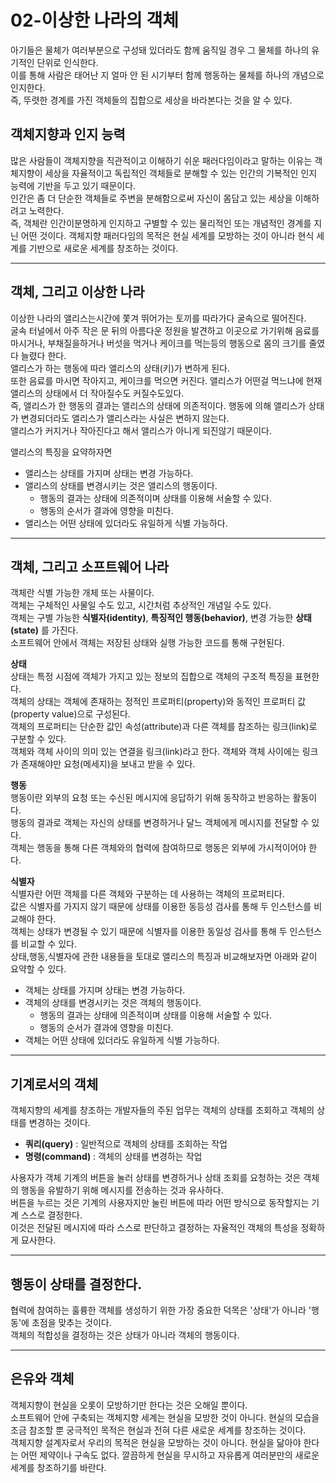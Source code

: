 02-이상한 나라의 객체
===========

아기들은 물체가 여러부분으로 구성돼 있더라도 함께 움직일 경우 그 물체를 하나의 유기적인 단위로 인식한다.    
이를 통해 사람은 태어난 지 얼마 안 된 시기부터  함께 행동하는 물체를 하나의 개념으로 인지한다.     
즉, 뚜렷한 경계를 가진 객체들의 집합으로 세상을 바라본다는 것을 알 수 있다.    

## 객체지향과 인지 능력
많은 사람들이 객체지향을 직관적이고 이해하기 쉬운 패러다임이라고 말하는 이유는 객체지향이 세상을 자율적이고 독립적인 객체들로 분해할 수 있는 인간의 기복적인 인지 능력에 기반을 두고 있기 때문이다.    
인간은 좀 더 단순한 객체들로 주변을 분해함으로써 자신이 몸담고 있는 세상을 이해하려고 노력한다.    
즉, 객체란 인간이분명하게 인지하고 구별할 수 있는 물리적인 또는 개념적인 경계를 지닌 어떤 것이다.
객체지향 패러다임의 목적은 현실 세계를 모방하는 것이 아니라 현식 세계를 기반으로 새로운 세계를 창조하는 것이다.    
* * *    
## 객체, 그리고 이상한 나라

이상한 나라의 앨리스는시간에 쫓겨 뛰어가는 토끼를 따라가다 굴속으로 떨어진다.    
굴속 터널에서 아주 작은 문 뒤의 아름다운 정원을 발견하고 이곳으로 가기위해 음료를 마시거나, 부채질을하거나 버섯을 먹거나 케이크를 먹는등의 행동으로 몸의 크기를 줄였다 늘렸다 한다.    
앨리스가 하는 행동에 따라 앨리스의 상태(키)가 변하게 된다.    
또한 음료를 마시면 작아지고, 케이크를 먹으면 커진다. 앨리스가 어떤걸 먹느냐에 현재 앨리스의 상태에서 더 작아질수도 커질수도있다.     
즉, 앨리스가 한 행동의 결과는 앨리스의 상태에 의존적이다. 행동에 의해 앨리스가 상태가 변경되더라도 앨리스가 앨리스라는 사실은 변하지 않는다.     
앨리스가 커지거나 작아진다고 해서 앨리스가 아니게 되진않기 때문이다.

앨리스의 특징을 요약하자면

* 앨리스는 상태를 가지며 상태는 변경 가능하다.
* 앨리스의 상태를 변경시키는 것은 앨리스의 행동이다.
    - 행동의 결과는 상태에 의존적이며 상태를 이용해 서술할 수 있다.
    - 행동의 순서가 결과에 영향을 미친다.
* 앨리스는 어떤 상태에 있더라도 유일하게 식별 가능하다.   

* * *    
## 객체, 그리고 소프트웨어 나라
객체란 식별 가능한 개체 또는 사물이다.     
객체는 구체적인 사물일 수도 있고, 시간처럼 추상적인 개념일 수도 있다.     
객체는 구별 가능한 **식별자(identity)**, **특징적인 행동(behavior)**, 변경 가능한 **상태(state)** 를 가진다.     
소프트웨어 안에서 객체는 저장된 상태와 실행 가능한 코드를 통해 구현된다.
    
**상태**    
상태는 특정 시점에 객체가 가지고 있는 정보의 집합으로 객체의 구조적 특징을 표현한다.     
객체의 상태는 객체에 존재하는 정적인 프로퍼티(property)와 동적인 프로퍼티 값(property value)으로 구성된다.     
객체의 프로퍼티는 단순한 값인 속성(attribute)과 다른 객체를 참조하는 링크(link)로 구분할 수 있다.     
객체와 객체 사이의 의미 있는 연결을 링크(link)라고 한다. 객체와 객체 사이에는 링크가 존재해야만 요청(메세지)을 보내고 받을 수 있다.    
    
**행동**    
행동이란 외부의 요청 또는 수신된 메시지에 응답하기 위해 동작하고 반응하는 활동이다.    
행동의 결과로 객체는 자신의 상태를 변경하거나 달느 객체에게 메시지를 전달할 수 있다.     
객체는 행동을 통해 다른 객체와의 협력에 참여하므로 행동은 외부에 가시적이어야 한다.   
    
**식별자**    
식별자란 어떤 객체를 다른 객체와 구분하는 데 사용하는 객체의 프로퍼티다.   
값은 식별자를 가지지 않기 때문에 상태를 이용한 동등성 검사를 통해 두 인스턴스를 비교해야 한다.     
객체는 상태가 변경될 수 있기 때문에 식별자를 이용한 동일성 검사를 통해 두 인스턴스를 비교할 수 있다.    
상태,행동,식별자에 관한 내용들을 토대로 앨리스의 특징과 비교해보자면 아래와 같이 요약할 수 있다.    

* 객체는 상태를 가지며 상태는 변경 가능하다.
* 객체의 상태를 변경시키는 것은 객체의 행동이다.
  * 행동의 결과는 상태에 의존적이며 상태를 이용해 서술할 수 있다.
  * 행동의 순서가 결과에 영향을 미친다.
* 객체는 어떤 상태에 있더라도 유일하게 식별 가능하다.

* * *    
## 기계로서의 객체
객체지향의 세계를 창조하는 개발자들의 주된 업무는 객체의 상태를 조회하고 객체의 상태를 변경하는 것이다.
* **쿼리(query)** : 일반적으로 객체의 상태를 조회하는 작업
* **명령(command)** : 객체의 상태를 변경하는 작업

사용자가 객체 기계의 버튼을 눌러 상태를 변경하거나 상태 조회를 요청하는 것은 객체의 행동을 유발하기 위해 메시지를 전송하는 것과 유사하다.    
버튼을 누르는 것은 기계의 사용자지만 눌린 버튼에 따라 어떤 방식으로 동작할지는 기계 스스로 결정한다.    
이것은 전달된 메시지에 따라 스스로 판단하고 결정하는 자율적인 객체의 특성을 정확하게 묘사한다.   

* * *   
## 행동이 상태를 결정한다.
협력에 참여하는 훌륭한 객체를 생성하기 위한 가장 중요한 덕목은 '상태'가 아니라 '행동'에 초점을 맞추는 것이다.     
객체의 적합성을 결정하는 것은 상태가 아니라 객체의 행동이다.

* * *    
## 은유와 객체
객체지향이 현실을 오롯이 모방하기만 한다는 것은 오해일 뿐이다.     
소프트웨어 안에 구축되는 객체지향 세계는 현실을 모방한 것이 아니다. 현실의 모습을 조금 참조할 뿐 궁극적인 목적은 현실과 전혀 다른 새로운 세계를 창조하는 것이다.     
객체지향 설계자로서 우리의 목적은 현실을 모방하는 것이 아니다. 현실을 닮아야 한다는 어떤 제약이나 구속도 없다. 깔끔하게 현실을 무시하고 자유롭게 여러분만의 새로운 세계를 창조하기를 바란다.
